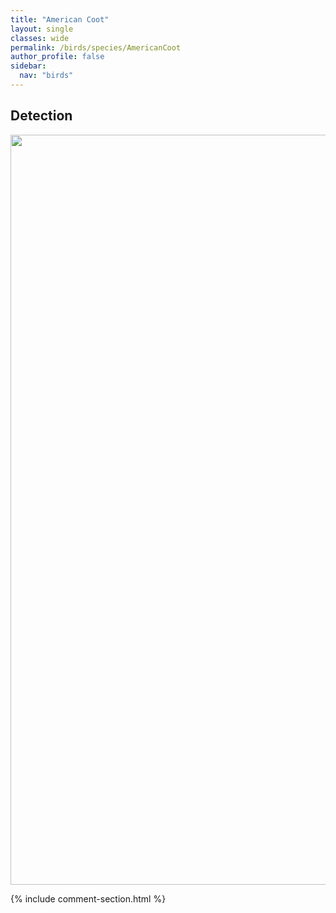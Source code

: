 ```yaml
---
title: "American Coot"
layout: single
classes: wide
permalink: /birds/species/AmericanCoot
author_profile: false
sidebar:
  nav: "birds"
---
```


<h2>Detection</h2>

<a href="https://drive.google.com/uc?export=view&id=1dEQqhNuch_l4yWjhXK2yjLtaSwuSzIxy">
<img src="https://drive.google.com/uc?export=view&id=1dEQqhNuch_l4yWjhXK2yjLtaSwuSzIxy" height = "1200" width = "800">
</a>

{% include comment-section.html %}
